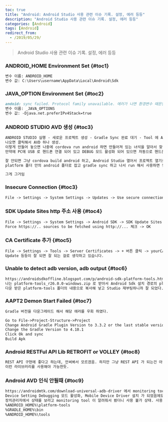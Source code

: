 ```yaml
---
toc: true
title: "Android: Android Studio 사용 관련 이슈 기록. 설정, 에러 등등"
description: "Android Studio 사용 관련 이슈 기록. 설정, 에러 등등" 
categories: [Android]
tags: [Android]
redirect_from:
  - /2019/05/29/
---
```


> Android Studio 사용 관련 이슈 기록. 설정, 에러 등등

### ANDROID_HOME Environment Set {#toc1}
```md
변수 이름: ANDROID_HOME 
변수 값: C:\Users\username\AppData\Local\Android\Sdk
```

### JAVA_OPTION Environment Set {#toc2}
```md
andoid: sync failed. Protocol family unavailable. 에러가 나면 환경변수 때문임.
변수 이름: _JAVA_OPTIONS 
변수 값: -Djava.net.preferIPv4Stack=true
```

### ANDROID STUDIO AVD 생성 {#toc3}
```md 
ANDROID STUDIO 실행 - 새로운 프로젝트 생성 - Gradle Sync 완료 대기 - Tool 에 AVD Manager 나오는지 확인
나오면 클릭해서 AVD 하나 생성. 
이렇게 만들어 놓으면 나중에 cordova run android 하면 만들어져 있는 녀석을 알아서 찾아서 띄워줌.
만약에 PC에 USB 로 핸드폰 연결 되어 있고 DEBUG 모드 활성화 되어 있으면 자동으로 핸드폰에 앱 기동됨.

잘 안되면 그냥 cordova build android 하고, Android Studio 열어서 프로젝트 열기로 해서
platform 폴더 안의 android 폴더로 잡고 gradle sync 하고 나서 run 해서 사용하면 됨.

그게 그거임
```

### Insecure Connection {#toc3}
```md
File -> Settings -> System Settings -> Updates -> Use secure connection 체크 해제 -> OK 
```

### SDK Update Sites http 주소 사용 {#toc4}
```md
File -> Settings -> System Settings -> Android SDK -> SDK Update Sites 탭 -> 
Force https://.. sources to be fetched using http://... 체크 -> OK
```

### CA Certificate 추가 {#toc5}
```md
File -> Settings -> Tools -> Server Certificates -> + 버튼 클릭 -> yourCA.cer 등등 (확장자 다를수있음) 선택 -> OK 클릭
Update 등등이 잘 되면 잘 되는 걸로 생각하고 있습니다.
```

### Unable to detect adb version, adb output {#toc6}
```md
https://androidsdkoffline.blogspot.com/p/android-sdk-platform-tools.html 에서 OS 에 맞는 platform 다운로드
나는 platform-tools_r26.0.0-windows.zip 로 받아서 Android Sdk 설치 경로의 platform-tools 폴더 삭제하고
다운 받은 platform-tools 폴더의 내용으로 복사해 넣고 Studio 재부팅하니까 잘 되었다.
```

### AAPT2 Demon Start Failed {#toc7}
```md
Gradle 버전을 다운그레이드 해서 해당 에러를 우회 하였다.

Go to File->Project-Structure->Project
Change Android Gradle Plugin Version to 3.3.2 or the last stable version for you
Change the Gradle Version to 4.10.1
Click Ok and sync
Build Apk

```

### Android RESTFul API Lib RETROFIT or VOLLEY {#toc8}
```md
REST API 구현에 좋다고 하는데, 안써봐서 모르겠음. 하지만 그냥 REST API 가 되는건 아니고 
이런 라이브러리를 사용해야 가능한듯.
```

### Android AVD 인식 안될때  {#toc9}
```md
https://androidmtk.com/download-universal-adb-driver 에서 monitoring tool 다운 후 확인
Device Setting Debugging 모드 활성화, Mobile Device Driver 설치 가 되었음에도 안되는 경우가 있다.
장치관리자에서 상태를 보라고 monitoring tool 이 알려줘서 봤더니 사용 불가 상태. 사용으로 바꿔지지가 않았다.
%ANDROID_HOME%\platform-tools
%GRADLE_HOME%\bin
%ANDROID_HOME%\tools
```



[^1]: This is a footnote.

[kramdown]: https://kramdown.gettalong.org/
[My Blog]: https://marindie.github.io